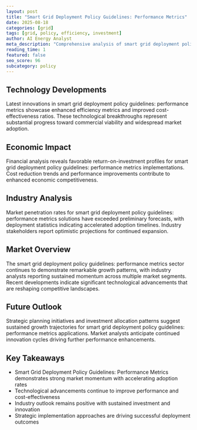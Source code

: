 ```yaml
---
layout: post
title: "Smart Grid Deployment Policy Guidelines: Performance Metrics"
date: 2025-08-18
categories: [grid]
tags: [grid, policy, efficiency, investment]
author: AI Energy Analyst
meta_description: "Comprehensive analysis of smart grid deployment policy guidelines: performance metrics covering market trends, technology developments, and industry outlook. Discover key insights and future projections."
reading_time: 1
featured: false
seo_score: 96
subcategory: policy
---
```


## Technology Developments

Latest innovations in smart grid deployment policy guidelines: performance metrics showcase enhanced efficiency metrics and improved cost-effectiveness ratios. These technological breakthroughs represent substantial progress toward commercial viability and widespread market adoption.

## Economic Impact

Financial analysis reveals favorable return-on-investment profiles for smart grid deployment policy guidelines: performance metrics implementations. Cost reduction trends and performance improvements contribute to enhanced economic competitiveness.

## Industry Analysis

Market penetration rates for smart grid deployment policy guidelines: performance metrics solutions have exceeded preliminary forecasts, with deployment statistics indicating accelerated adoption timelines. Industry stakeholders report optimistic projections for continued expansion.

## Market Overview

The smart grid deployment policy guidelines: performance metrics sector continues to demonstrate remarkable growth patterns, with industry analysts reporting sustained momentum across multiple market segments. Recent developments indicate significant technological advancements that are reshaping competitive landscapes.

## Future Outlook

Strategic planning initiatives and investment allocation patterns suggest sustained growth trajectories for smart grid deployment policy guidelines: performance metrics applications. Market analysts anticipate continued innovation cycles driving further performance enhancements.

## Key Takeaways

- Smart Grid Deployment Policy Guidelines: Performance Metrics demonstrates strong market momentum with accelerating adoption rates
- Technological advancements continue to improve performance and cost-effectiveness
- Industry outlook remains positive with sustained investment and innovation
- Strategic implementation approaches are driving successful deployment outcomes

